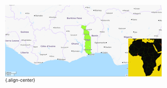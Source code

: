 <!-- TITLE: Togo -->
<!-- SUBTITLE: Présentation du Togo -->

![Togo](/uploads/map/togo.png "Togo"){.align-center}